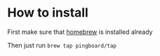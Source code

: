 # How to install
First make sure that [homebrew](http://brew.sh/) is installed already

Then just run `brew tap pingboard/tap`
